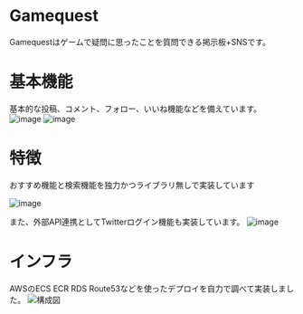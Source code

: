 # Gamequest

Gamequestはゲームで疑問に思ったことを質問できる掲示板+SNSです。

# 基本機能
基本的な投稿、コメント、フォロー、いいね機能などを備えています。
![image](https://user-images.githubusercontent.com/65850089/111410978-1b7e5e80-871d-11eb-801f-dd97d36683c3.png)
![image](https://user-images.githubusercontent.com/65850089/111411108-52547480-871d-11eb-801b-eb43002a4969.png)

# 特徴
おすすめ機能と検索機能を独力かつライブラリ無しで実装しています

![image](https://user-images.githubusercontent.com/65850089/111411519-0e15a400-871e-11eb-90da-52c00b434265.png)

また、外部API連携としてTwitterログイン機能も実装しています。
![image](https://user-images.githubusercontent.com/65850089/111413128-086d8d80-8721-11eb-8604-65bb95f4847f.png)

# インフラ
AWSのECS ECR RDS Route53などを使ったデプロイを自力で調べて実装しました。
![構成図](https://user-images.githubusercontent.com/65850089/111438267-64e3a380-8747-11eb-8c3b-c35bfd43bae9.png)
